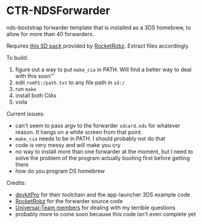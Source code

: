 CTR-NDSForwarder
=======

nds-bootstrap forwarder template that is installed as a 3DS homebrew, to allow for more than 40 forwarders.

Requires [this SD pack](https://www.dropbox.com/s/k5uaa4jzbtkgm0z/DS%20Game%20Forwarder%20pack%20%283DS%20SD%20Card%29.7z?dl=0) provided by [RocketRobz](https://github.com/RocketRobz). Extract files accordingly.


To build:
  1. figure out a way to put `make_cia` in PATH. Will find a better way to deal with this soon™
  1. edit `romFS:/path.txt` to any file path in `sd:/`
  1. run `make`
  1. install both CIAs
  1. voila

Current issues:
  - can't seem to pass argv to the forwarder `sdcard.nds` for whatever reason. It hangs on a white screen from that point.
  - `make_cia` needs to be in PATH. I should probably not do that
  - code is very messy and will make you cry
  - no way to install more than one forwarder at the moment, but I need to solve the problem of the program actually booting first before getting there
  - how do you program DS homebrew

Credits:
  - [devkitPro](https://devkitpro.org) for their toolchain and the app-launcher 3DS example code
  - [RocketRobz](https://github.com/RocketRobz) for the forwarder source code
  - [Universal-Team members](https://github.com/Universal-Team) for dealing with my terrible questions
  - probably more to come soon because this code isn't even complete yet